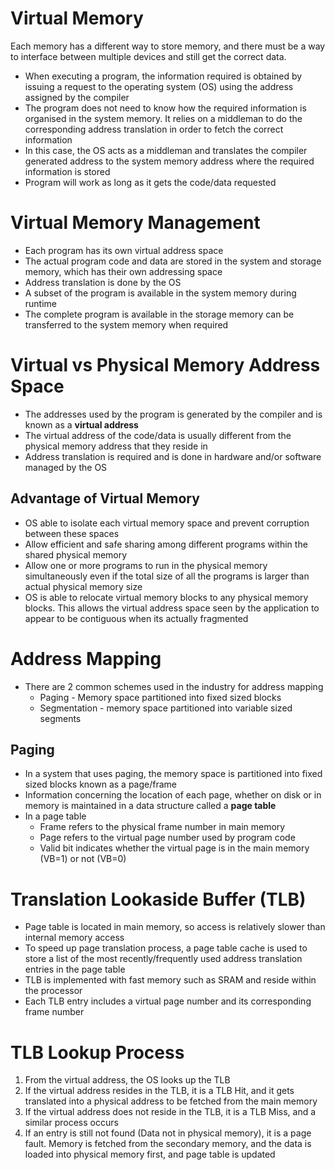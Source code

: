 # Virtual Memory

Each memory has a different way to store memory, and there must be a way to interface between multiple devices and still get the correct data.

-   When executing a program, the information required is obtained by issuing a request to the operating system (OS) using the address assigned by the compiler
-   The program does not need to know how the required information is organised in the system memory. It relies on a middleman to do the corresponding address translation in order to fetch the correct information
-   In this case, the OS acts as a middleman and translates the compiler generated address to the system memory address where the required information is stored
-   Program will work as long as it gets the code/data requested

# Virtual Memory Management

-   Each program has its own virtual address space
-   The actual program code and data are stored in the system and storage memory, which has their own addressing space
-   Address translation is done by the OS
-   A subset of the program is available in the system memory during runtime
-   The complete program is available in the storage memory can be transferred to the system memory when required

# Virtual vs Physical Memory Address Space

-   The addresses used by the program is generated by the compiler and is known as a **virtual address**
-   The virtual address of the code/data is usually different from the physical memory address that they reside in
-   Address translation is required and is done in hardware and/or software managed by the OS

## Advantage of Virtual Memory

-   OS able to isolate each virtual memory space and prevent corruption between these spaces
-   Allow efficient and safe sharing among different programs within the shared physical memory
-   Allow one or more programs to run in the physical memory simultaneously even if the total size of all the programs is larger than actual physical memory size
-   OS is able to relocate virtual memory blocks to any physical memory blocks. This allows the virtual address space seen by the application to appear to be contiguous when its actually fragmented

# Address Mapping

-   There are 2 common schemes used in the industry for address mapping
    -   Paging - Memory space partitioned into fixed sized blocks
    -   Segmentation - memory space partitioned into variable sized segments

## Paging

-   In a system that uses paging, the memory space is partitioned into fixed sized blocks known as a page/frame
-   Information concerning the location of each page, whether on disk or in memory is maintained in a data structure called a **page table**
-   In a page table
    -   Frame refers to the physical frame number in main memory
    -   Page refers to the virtual page number used by program code
    -   Valid bit indicates whether the virtual page is in the main memory (VB=1) or not (VB=0)

# Translation Lookaside Buffer (TLB)

-   Page table is located in main memory, so access is relatively slower than internal memory access
-   To speed up page translation process, a page table cache is used to store a list of the most recently/frequently used address translation entries in the page table
-   TLB is implemented with fast memory such as SRAM and reside within the processor
-   Each TLB entry includes a virtual page number and its corresponding frame number

# TLB Lookup Process

1. From the virtual address, the OS looks up the TLB
2. If the virtual address resides in the TLB, it is a TLB Hit, and it gets translated into a physical address to be fetched from the main memory
3. If the virtual address does not reside in the TLB, it is a TLB Miss, and a similar process occurs
4. If an entry is still not found (Data not in physical memory), it is a page fault. Memory is fetched from the secondary memory, and the data is loaded into physical memory first, and page table is updated

